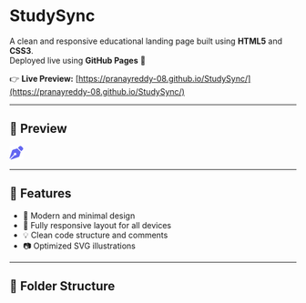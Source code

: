 # StudySync

A clean and responsive educational landing page built using **HTML5** and **CSS3**.  
Deployed live using **GitHub Pages** 🚀

👉 **Live Preview:** [https://pranayreddy-08.github.io/StudySync/](https://pranayreddy-08.github.io/StudySync/)

---

## 📸 Preview

![StudySync Preview](images/StudySyn.svg) <!-- Optional: Replace with screenshot if preferred -->

---

## 🌟 Features
- 🎯 Modern and minimal design
- 📱 Fully responsive layout for all devices
- 💡 Clean code structure and comments
- 📷 Optimized SVG illustrations

---

## 📁 Folder Structure
